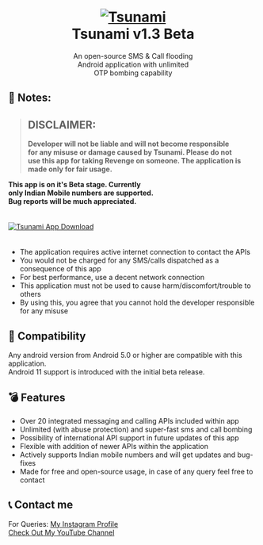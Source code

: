 <h1 align="center">
  <br>
  <a href="https://github.com/utsanjan/Tsunami-Bomber-Android">
  <img src="https://1.bp.blogspot.com/-YJ0yHTgNa6c/YD4gkSYeWCI/AAAAAAAAbVo/Px7ODVFOEtkMGQ9F1m-X8xkceDya22BFwCLcBGAsYHQ/w200-h200/Tsunami.png"
  alt="Tsunami">
  </a><br>
  Tsunami v1.3 Beta
  <br>
</h1>    

<p align="center">An open-source SMS & Call flooding
<br>Android application with unlimited
<br>OTP bombing capability</p>

## 📝 Notes:

> ## DISCLAIMER:
> **Developer will not be liable and will not become responsible<br>
> for any misuse or damage caused by Tsunami. Please do not<br>
> use this app for taking Revenge on someone. The application is made only for fair usage.**

**This app is on it's Beta stage. Currently
<br>only Indian Mobile numbers are supported.**
<br>**Bug reports will be much appreciated.** <br>ㅤ

<a href="https://github.com/utsanjan/Tsunami-Bomber-Android/releases">
<img src="https://1.bp.blogspot.com/-sxrHsyoElOA/YJKq3Gx4uII/AAAAAAAAgpo/5POCaTxpPWcy9P4I8ZNr9FKazhRIWvj2ACLcBGAsYHQ/w200-h56/button.png"
alt="Tsunami App Download"></a><br>ㅤ

- The application requires active internet connection to contact the APIs
- You would not be charged for any SMS/calls dispatched as a consequence of this app
- For best performance, use a decent network connection
- This application must not be used to cause harm/discomfort/trouble to others
- By using this, you agree that you cannot hold the developer responsible for any misuse

## 📱 Compatibility
Any android version from Android 5.0 or higher are compatible with this application.
<br>Android 11 support is introduced with the initial beta release.

## 💣 Features

- Over 20 integrated messaging and calling APIs included within app
- Unlimited (with abuse protection) and super-fast sms and call bombing
- Possibility of international API support in future updates of this app
- Flexible with addition of newer APIs within the application
- Actively supports Indian mobile numbers and will get updates and bug-fixes
- Made for free and open-source usage, in case of any query feel free to contact

## 📞 Contact me  

For Queries: [My Instagram Profile](https://www.instagram.com/utsanjan/)  
[Check Out My YouTube Channel](https://www.youtube.com/DopeSatan)
